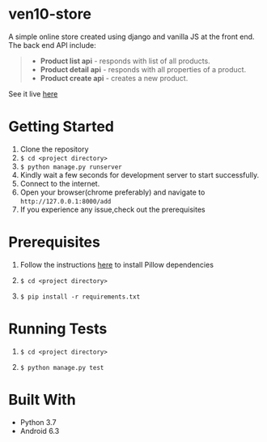 # ven10-store
A simple online store created using django and vanilla JS at the front end. The back end API include:
>* **Product list api** - responds with list of all products.
>* **Product detail api** - responds with all properties of a product.
>* **Product create api** - creates a new product.

See it live [here](https://vast-plateau-57728.herokuapp.com)

# Getting Started
1. Clone the repository
2. `$ cd <project directory>`
3. `$ python manage.py runserver`
4. Kindly wait a few seconds for development server to start successfully.
5. Connect to the internet.
6. Open your browser(chrome preferably) and navigate to `http://127.0.0.1:8000/add`
7. If you experience any issue,check out the prerequisites

# Prerequisites
1. Follow the instructions [here](https://pillow.readthedocs.io/en/stable/installation.html) to install Pillow dependencies 

2. `$ cd <project directory>`

3. `$ pip install -r requirements.txt`

# Running Tests

1. `$ cd <project directory>`

2. `$ python manage.py test`

# Built With

* Python 3.7
* Android 6.3
